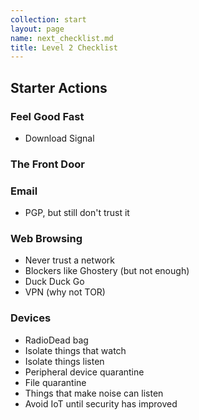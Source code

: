 ```yaml
---
collection: start
layout: page
name: next_checklist.md
title: Level 2 Checklist
---
```



## Starter Actions

### Feel Good Fast
* Download Signal

### The Front Door

### Email
* PGP, but still don't trust it

### Web Browsing
* Never trust a network
* Blockers like Ghostery (but not enough)
* Duck Duck Go
* VPN (why not TOR)

### Devices
* RadioDead bag
* Isolate things that watch
* Isolate things listen
* Peripheral device quarantine
* File quarantine
* Things that make noise can listen
* Avoid IoT until security has improved
